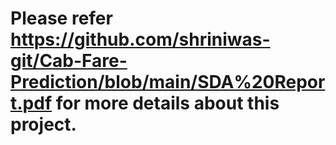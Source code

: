 # Please refer https://github.com/shriniwas-git/Cab-Fare-Prediction/blob/main/SDA%20Report.pdf for more details about this project.

